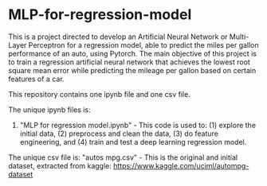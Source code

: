 # MLP-for-regression-model
This is a project directed to develop an Artificial Neural Network or Multi-Layer Perceptron for a regression model, able to predict the miles per gallon performance of an auto, using Pytorch. The main objective of this project is to train a regression artificial neural network that achieves the lowest root square mean error while predicting the mileage per gallon based on certain features of a car.

This repository contains one ipynb file and one csv file.

The unique ipynb files is:
1. "MLP for regression model.ipynb" - This code is used to: (1) explore the initial data, (2) preprocess and clean the data, (3) do feature engineering, and (4) train and test a deep learning regression model.

The unique csv file is:
"autos mpg.csv" - This is the original and initial dataset, extracted from kaggle: https://www.kaggle.com/uciml/autompg-dataset
